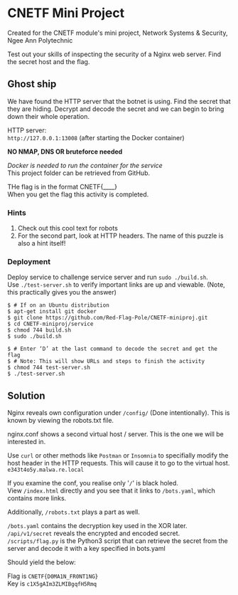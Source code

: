 # CNETF Mini Project
Created for the CNETF module's mini project, Network Systems & Security, Ngee Ann Polytechnic  
 
Test out your skills of inspecting the security of a Nginx web server. Find the secret host and the flag.  
  
## Ghost ship

We have found the HTTP server that the botnet is using. Find the secret 
that they are hiding. Decrypt and decode the secret and we can begin to bring down their whole operation.  
  
HTTP server:  
```http://127.0.0.1:13008```  (after starting the Docker container)
  
**NO NMAP, DNS OR bruteforce needed**  
   
*Docker is needed to run the container for the service*  
This project folder can be retrieved from GitHub.  
  
THe flag is in the format CNETF{____}    
When you get the flag this activity is completed.  
  
### Hints  
1. Check out this cool text for robots  
2. For the second part, look at HTTP headers. The name of this puzzle is also a hint itself!  
  
### Deployment

Deploy service to challenge service server and run ```sudo ./build.sh```.  
Use ```./test-server.sh``` to verify important links are up and viewable. (Note, this practically gives you the answer)  
  
```
$ # If on an Ubuntu distribution
$ apt-get install git docker
$ git clone https://github.com/Red-Flag-Pole/CNETF-miniproj.git
$ cd CNETF-miniproj/service
$ chmod 744 build.sh
$ sudo ./build.sh

$ # Enter ‘D’ at the last command to decode the secret and get the flag
$ # Note: This will show URLs and steps to finish the activity
$ chmod 744 test-server.sh
$ ./test-server.sh
```   

## Solution
  
Nginx reveals own configuration under `/config/` (Done intentionally). This is known by viewing the robots.txt file.  
  
nginx.conf shows a second virtual host / server. This is the one we will be interested in.   
  
Use `curl` or other methods like `Postman` or `Insomnia` to specifially modify the host header in
the HTTP requests. This will cause it to go to the virtual host.  
`e343t4o5y.malwa.re.local`    
  
If you examine the conf, you realise only '`/`' is black holed.  
View `/index.html` directly and you see that it links to `/bots.yaml`, which contains more links.  
  
Additionally, `/robots.txt` plays a part as well.  
  
`/bots.yaml` contains the decryption key used in the XOR later.  
`/api/v1/secret` reveals the encrypted and encoded secret.  
`/scripts/flag.py` is the Python3 script that can retrieve the secret from the server and decode it with a key specified in bots.yaml  
  

Should yield the below:

Flag is `CNETF{D0MA1N_FR0NT1NG}`   
Key is  `c1X5gAIm3ZLMIBgqfH5Rmq`  
